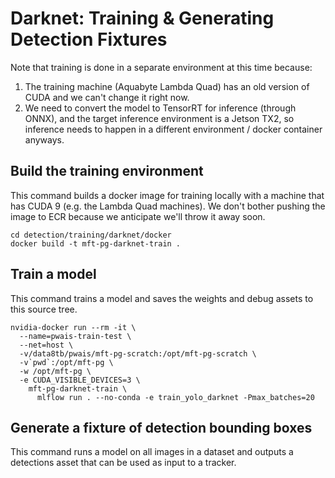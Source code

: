 # Darknet: Training & Generating Detection Fixtures

Note that training is done in a separate environment at this time because:
 1) The training machine (Aquabyte Lambda Quad) has an old version of CUDA
      and we can't change it right now.
 2) We need to convert the model to TensorRT for inference (through ONNX),
      and the target inference environment is a Jetson TX2, so inference
      needs to happen in a different environment / docker container anyways.

## Build the training environment

This command builds a docker image for training locally with a machine
that has CUDA 9 (e.g. the Lambda Quad machines).  We don't bother pushing
the image to ECR because we anticipate we'll throw it away soon.

```
cd detection/training/darknet/docker
docker build -t mft-pg-darknet-train .
```

## Train a model

This command trains a model and saves the weights and debug assets to 
this source tree.

```
nvidia-docker run --rm -it \
  --name=pwais-train-test \
  --net=host \
  -v/data8tb/pwais/mft-pg-scratch:/opt/mft-pg-scratch \
  -v`pwd`:/opt/mft-pg \
  -w /opt/mft-pg \
  -e CUDA_VISIBLE_DEVICES=3 \
    mft-pg-darknet-train \
      mlflow run . --no-conda -e train_yolo_darknet -Pmax_batches=20
```

## Generate a fixture of detection bounding boxes

This command runs a model on all images in a dataset and outputs a
detections asset that can be used as input to a tracker.


